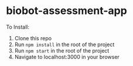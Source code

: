 # biobot-assessment-app
To Install:
1. Clone this repo
2. Run ```npm install``` in the root of the project
3. Run ```npm start``` in the root of the project
4. Navigate to localhost:3000 in your browser
